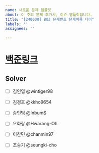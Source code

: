 ```yaml
---
name: 새로운 문제 템플릿
about: 이 주의 문제 추가시, 이슈 템플릿입니다.
title: "[240000] BOJ 문제번호 문제이름 티어"
labels: ''
assignees: ''

---
```

# <a href="" target="_blank">백준링크</a>
<!--
href 속성 value 내에 링크 삽입시, 링크 생성됩니다.
-->

## Solver
- [ ] 김인엽 @wintiger98 
- [ ] 김경호 @kkho9654 
- [ ] 송인범 @InbumS 
- [ ] 오화랑 @Hwarang-Oh 
- [ ] 이찬민 @chanmin97 
- [ ] 조승기 @seungki-cho 


<!--
유형 태그의 경우 대부분의 경우 "유형 비밀" 태그를 선택하면 좋을 것 같습니다!
-->
